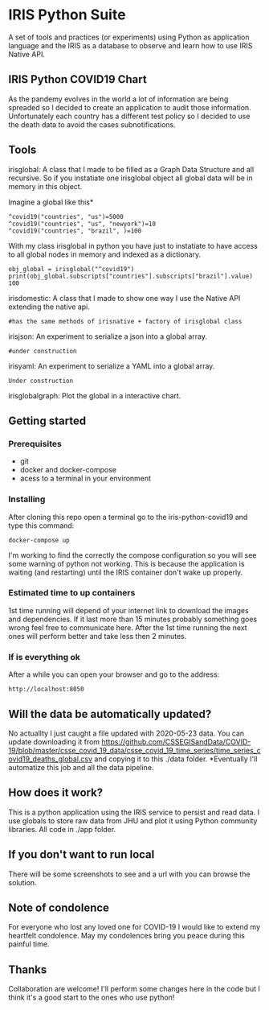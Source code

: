 # IRIS Python Suite
A set of tools and practices (or experiments) using Python as application language and the IRIS as a database 
to observe and learn how to use IRIS Native API. 

## IRIS Python COVID19 Chart
As the pandemy evolves in the world a lot of information are being spreaded so I decided to create an application to audit those information.
Unfortunately each country has a different test policy so I decided to use the death data to avoid the cases subnotifications.

## Tools

irisglobal: A class that I made to be filled as a Graph Data Structure and all recursive. So if you instatiate one irisglobal
object all global data will be in memory in this object.

Imagine a global like this*

```
^covid19("countries", "us")=5000
^covid19("countries", "us", "newyork")=10
^covid19("countries", "brazil", )=100
```

With my class irisglobal in python you have just to instatiate 
to have access to all global nodes in memory and indexed as a dictionary. 

```
obj_global = irisglobal("^covid19")
print(obj_global.subscripts["countries"].subscripts["brazil"].value)
100
```

irisdomestic: A class that I made to show one way I use the Native API extending the native api.  

```
#has the same methods of irisnative + factory of irisglobal class
```

irisjson: An experiment to serialize a json into a global array.

```
#under construction
```

irisyaml: An experiment to serialize a YAML into a global array.

```
Under construction
```

irisglobalgraph: Plot the global in a interactive chart.

## Getting started

### Prerequisites
* git
* docker and docker-compose
* acess to a terminal in your environment

### Installing
After cloning this repo open a terminal go to the iris-python-covid19 and type this command:

```
docker-compose up
```

I'm working to find the correctly the compose configuration so you will see some warning of python not working. 
This is because the application is waiting (and restarting) until the IRIS container don't wake up properly.

### Estimated time to up containers
1st time running will depend of your internet link to download the images and dependencies. 
If it last more than 15 minutes probably something goes wrong feel free to communicate here.
After the 1st time running the next ones will perform better and take less then 2 minutes.


### If is everything ok
After a while you can open your browser and go to the address:
 
```
http://localhost:8050
```

## Will the data be automatically updated?
No actuallty I just caught a file updated with 2020-05-23 data. 
You can update downloading it from https://github.com/CSSEGISandData/COVID-19/blob/master/csse_covid_19_data/csse_covid_19_time_series/time_series_covid19_deaths_global.csv and copying it to this ./data folder.
*Eventually I'll automatize this job and all the data pipeline.   

## How does it work?
This is a python application using the IRIS service to persist and read data. I use globals to store raw data from JHU and plot it using Python community libraries. All code in ./app folder.

## If you don't want to run local
There will be some screenshots to see and a url with you can browse the solution. 

## Note of condolence
For everyone who lost any loved one for COVID-19 I would like to extend my heartfelt condolence. May my condolences bring you peace during this painful time.

## Thanks
Collaboration are welcome! I'll perform some changes here in the code but I think it's a good start to the ones who use python!
